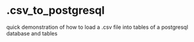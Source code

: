 # .csv_to_postgresql
quick demonstration of how to load a .csv file into tables of a postgresql database and tables
